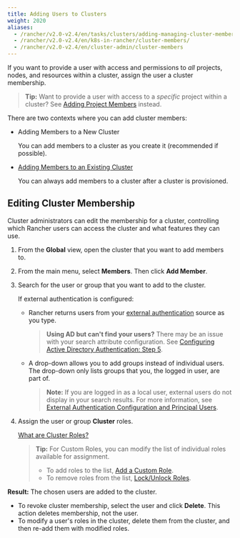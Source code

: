 ```yaml
---
title: Adding Users to Clusters
weight: 2020
aliases:
  - /rancher/v2.0-v2.4/en/tasks/clusters/adding-managing-cluster-members/
  - /rancher/v2.0-v2.4/en/k8s-in-rancher/cluster-members/
  - /rancher/v2.0-v2.4/en/cluster-admin/cluster-members
---
```


If you want to provide a user with access and permissions to _all_ projects, nodes, and resources within a cluster, assign the user a cluster membership.

>**Tip:** Want to provide a user with access to a _specific_ project within a cluster? See [Adding Project Members](../../manage-projects/add-users-to-projects.md) instead.

There are two contexts where you can add cluster members:

- Adding Members to a New Cluster

    You can add members to a cluster as you create it (recommended if possible).

- [Adding Members to an Existing Cluster](#editing-cluster-membership)

    You can always add members to a cluster after a cluster is provisioned.

## Editing Cluster Membership

Cluster administrators can edit the membership for a cluster, controlling which Rancher users can access the cluster and what features they can use.

1. From the **Global** view, open the cluster that you want to add members to.

2. From the main menu, select **Members**. Then click **Add Member**.

3. Search for the user or group that you want to add to the cluster.

    If external authentication is configured:

    - Rancher returns users from your [external authentication](../../../../pages-for-subheaders/about-authentication.md) source as you type.

        >**Using AD but can't find your users?**
        >There may be an issue with your search attribute configuration. See [Configuring Active Directory Authentication: Step 5](../../authentication-permissions-and-global-configuration/about-authentication/authentication-config/configure-active-directory.md).

    - A drop-down allows you to add groups instead of individual users. The drop-down only lists groups that you, the logged in user, are part of.

        >**Note:** If you are logged in as a local user, external users do not display in your search results. For more information, see [External Authentication Configuration and Principal Users](../../../../pages-for-subheaders/about-authentication.md#external-authentication-configuration-and-principal-users).

4. Assign the user or group **Cluster** roles.

    [What are Cluster Roles?](../../authentication-permissions-and-global-configuration/manage-role-based-access-control-rbac/cluster-and-project-roles.md)

    >**Tip:** For Custom Roles, you can modify the list of individual roles available for assignment.
    >
    > - To add roles to the list, [Add a Custom Role](../../authentication-permissions-and-global-configuration/manage-role-based-access-control-rbac/custom-roles.md).
    > - To remove roles from the list, [Lock/Unlock Roles](../../authentication-permissions-and-global-configuration/manage-role-based-access-control-rbac/locked-roles.md).

**Result:** The chosen users are added to the cluster.

- To revoke cluster membership, select the user and click **Delete**. This action deletes membership, not the user.
- To modify a user's roles in the cluster, delete them from the cluster, and then re-add them with modified roles.

